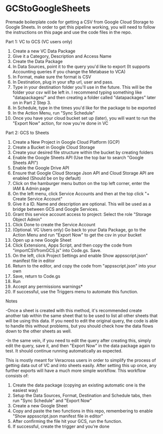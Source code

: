 # GCStoGoogleSheets
Premade boilerplate code for getting a CSV from Google Cloud Storage to Google Sheets. In order to get this pipeline working, you will need to follow the instructions on this page and use the code files in the repo.

Part 1: VC to GCS (VC users only)
1. Create a new VC Data Package
2. Give it a Category, Description and Access Name
3. Create the Data Package
4. In Data Sources, point it to the query you'd like to export (It supports Accounting queries if you change the Metabase to VCA)
5. In Format, make sure the format is CSV
6. In Destination, plug in your sftp url, user and pass.
7. Type in your destination folder you'll use in the future. This will be the folder your csv will be left in. I recommend typing something like "datapackages/" and then creating a folder called "datapackages" later on in Part 2 Step 3.
8. In Schedule, type in the times you'd like for the package to be exported
9. In the Action Menu, run "Sync Schedule"
10. Once you have your cloud bucket set up (later), you will want to run the "Export Now" action, for now you're done in VC



Part 2: GCS to Sheets
1. Create a New Project in Google Cloud Platform (GCP)
2. Create a Bucket in Google Cloud Storage
3. Create your desired file structure within the bucket by creating folders
4. Enable the Google Sheets API (Use the top bar to search "Google Sheets API")
5. Enable the Google Drive API
6. Ensure that Google Cloud Storage Json API and Cloud Storage API are enabled (Should be on by default)
7. Click on the hamburger menu button on the top left corner, enter the IAM & Admin page
8. On the left menu, click Service Accounts and then at the top click "+ Create Service Account"
9. Give it a ID. Name and description are optional. This will be used as a bridge between GCS and Google Services.
10. Grant this service account access to project: Select the role "Storage Object Admin"
11. Click Done to create the Service Account
12. (Optional. VC Users only) Go back to your Data Package, go to the Action Menu and run "Export Now" to get the csv in your bucket
13. Open up a new Google Sheet
14. Click Extensions, Apps Script, and then copy the code from "importCSVfromGCS.js" into Code.gs. Save.
15. On the left, click Project Settings and enable Show appsscript.json" manifest file in editor
16. Return to the editor, and copy the code from "appsscript.json" into your own
17. Save, return to Code.gs
18. Run
19. Accept any permissions warnings*
20. If successful, use the Triggers menu to automate this function.


Notes

-Once a sheet is created with this method, it's recommended create another tab within the same sheet that to be used to list all other sheets that will be using this data. If you need to edit the original query, the code is able to handle this without problems, but you should check how the data flows down to the other sheets as well.

-In the same vein, if you need to edit the query after creating this, simply edit the query, save it, and then "Export Now" in the data package again to test. It should continue running automatically as expected.

This is mostly meant for Veracross users in order to simplify the process of getting data out of VC and into sheets easily. After setting this up once, any further exports will have a much more simple workflow. This workflow consists of:
1. Create the data package (copying an existing automatic one is the easiest way)
2. Setup the Data Sources, Format, Destination and Schedule tabs, then run "Sync Schedule" and "Export Now"
3. Create a new Google Sheet
4. Copy and paste the two functions in this repo, remembering to enable "Show appsscript.json manifest file in editor"
5. After confirming the file hit your GCS, run the function.
6. If successful, create the trigger and you're done

